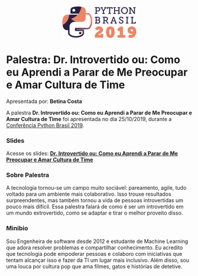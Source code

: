 <p align="center"><img src="../../logo_python_brasil_2019-01.svg" width="200"></p>

# Palestra: Dr. Introvertido ou: Como eu Aprendi a Parar de Me Preocupar e Amar Cultura de Time
Apresentada por: **Betina Costa**


A palestra **Dr. Introvertido ou: Como eu Aprendi a Parar de Me Preocupar e Amar Cultura de Time** foi apresentada no dia 25/10/2019, durante a [Conferência Python Brasil 2019](http://2019.pythonbrasil.org.br).



### Slides

Acesse os slides: **[Dr. Introvertido ou: Como eu Aprendi a Parar de Me Preocupar e Amar Cultura de Time](./pybr2019-betina-costa-dr-introvertido-ou-como-eu.pdf)**



### Sobre Palestra
A tecnologia tornou-se um campo muito sociável: pareamento, agile, tudo voltado para um ambiente mais colaborativo. Isso trouxe resultados surpreendentes, mas também tornou a vida de pessoas introvertidas um pouco mais difícil. Essa palestra falará de como é ser um introvertido em um mundo extrovertido, como se adaptar e tirar o melhor proveito disso.



### Minibio
Sou Engenheira de software desde 2012 e estudante de Machine Learning que adora resolver problemas e compartilhar conhecimento. Eu acredito que tecnologia pode empoderar pessoas e colaboro com iniciativas que tentam alcançar isso e fazer da TI um lugar mais inclusivo. Além disso, sou uma louca por cultura pop que ama filmes, gatos e histórias de detetive.


